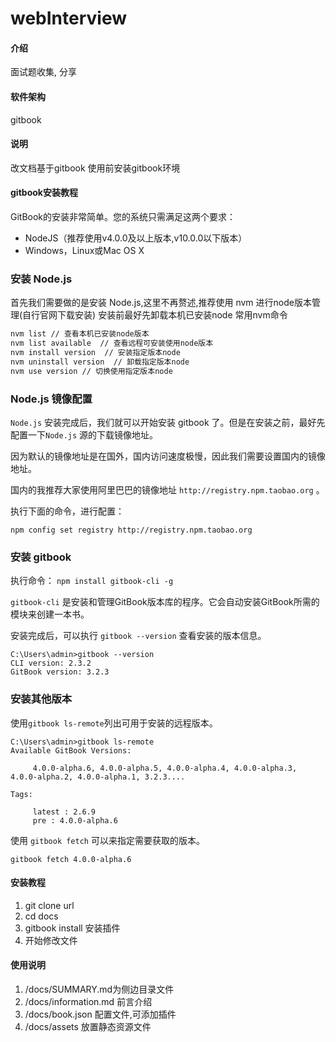 # webInterview

#### 介绍
面试题收集, 分享

#### 软件架构
gitbook

#### 说明
改文档基于gitbook 使用前安装gitbook环境

#### gitbook安装教程

GitBook的安装非常简单。您的系统只需满足这两个要求：

- NodeJS（推荐使用v4.0.0及以上版本,v10.0.0以下版本）
- Windows，Linux或Mac OS X

### 安装 Node.js

首先我们需要做的是安装 Node.js,这里不再赘述,推荐使用 nvm 进行node版本管理(自行官网下载安装) 安装前最好先卸载本机已安装node
常用nvm命令
```bash
nvm list // 查看本机已安装node版本
nvm list available  // 查看远程可安装使用node版本
nvm install version  // 安装指定版本node
nvm uninstall version  // 卸载指定版本node
nvm use version // 切换使用指定版本node
```

### Node.js 镜像配置

`Node.js` 安装完成后，我们就可以开始安装 gitbook 了。但是在安装之前，最好先配置一下`Node.js` 源的下载镜像地址。

因为默认的镜像地址是在国外，国内访问速度极慢，因此我们需要设置国内的镜像地址。

国内的我推荐大家使用阿里巴巴的镜像地址 `http://registry.npm.taobao.org` 。

执行下面的命令，进行配置：

`npm config set registry http://registry.npm.taobao.org`


### 安装 gitbook

执行命令：
`npm install gitbook-cli -g`

`gitbook-cli` 是安装和管理GitBook版本库的程序。它会自动安装GitBook所需的模块来创建一本书。

安装完成后，可以执行 `gitbook --version` 查看安装的版本信息。

```x86asm
C:\Users\admin>gitbook --version
CLI version: 2.3.2
GitBook version: 3.2.3
```

### 安装其他版本

使用`gitbook ls-remote`列出可用于安装的远程版本。

```x86asm
C:\Users\admin>gitbook ls-remote
Available GitBook Versions:

     4.0.0-alpha.6, 4.0.0-alpha.5, 4.0.0-alpha.4, 4.0.0-alpha.3, 4.0.0-alpha.2, 4.0.0-alpha.1, 3.2.3....

Tags:

     latest : 2.6.9
     pre : 4.0.0-alpha.6
```

使用 `gitbook fetch` 可以来指定需要获取的版本。

`gitbook fetch 4.0.0-alpha.6`


#### 安装教程

1.  git clone url
2.  cd docs
3.  gitbook install 安装插件
4.  开始修改文件

#### 使用说明

1.  /docs/SUMMARY.md为侧边目录文件
2.  /docs/information.md 前言介绍
3.  /docs/book.json 配置文件,可添加插件
4.  /docs/assets 放置静态资源文件

